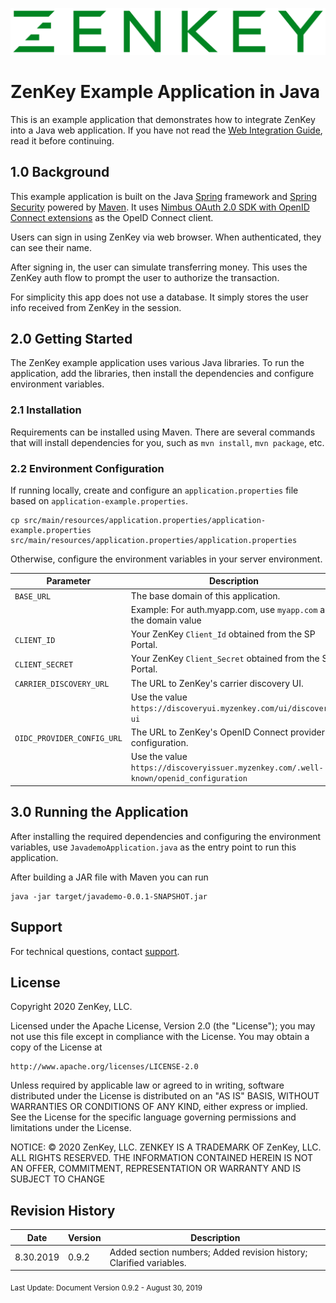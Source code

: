![Logo](../../image/ZenKey_rgb.png)

# ZenKey Example Application in Java

This is an example application that demonstrates how to integrate ZenKey into a Java web application. If you have not read the [Web Integration Guide](https://developer.myzenkey.com/web/), read it before continuing.

## 1.0 Background

This example application is built on the Java [Spring](https://spring.io/) framework and [Spring Security](https://spring.io/projects/spring-security) powered by [Maven](https://maven.apache.org/). It uses [Nimbus OAuth 2.0 SDK with OpenID Connect extensions](https://connect2id.com/products/nimbus-oauth-openid-connect-sdk) as the OpeID Connect client.

Users can sign in using ZenKey via web browser. When authenticated, they can see their name.

After signing in, the user can simulate transferring money. This uses the ZenKey auth flow to prompt the user to authorize the transaction.

For simplicity this app does not use a database. It simply stores the user info received from ZenKey in the session.

## 2.0 Getting Started

The ZenKey example application uses various Java libraries. To run the application, add the libraries, then install the dependencies and configure environment variables.

### 2.1 Installation

Requirements can be installed using Maven. There are several commands that will install dependencies for you, such as `mvn install`, `mvn package`, etc.

### 2.2 Environment Configuration

If running locally, create and configure an `application.properties` file based on `application-example.properties`.

```
cp src/main/resources/application.properties/application-example.properties src/main/resources/application.properties/application.properties
```

Otherwise, configure the environment variables in your server environment.

| Parameter        | Description  |
| ------------- | ------------- |  
|`BASE_URL`   |  The base domain of this application. |
|  |  Example: For auth.myapp.com, use `myapp.com` as the domain value |  
|`CLIENT_ID` | Your ZenKey `Client_Id` obtained from the SP Portal. |  
|`CLIENT_SECRET` | Your ZenKey `Client_Secret` obtained from the SP Portal.|
|`CARRIER_DISCOVERY_URL` | The URL to ZenKey's carrier discovery UI. |  
|  |  Use the value `https://discoveryui.myzenkey.com/ui/discovery-ui` |  
|`OIDC_PROVIDER_CONFIG_URL` | The URL to ZenKey's OpenID Connect provider configuration. |  
|  |  Use the value `https://discoveryissuer.myzenkey.com/.well-known/openid_configuration` |  

## 3.0 Running the Application

After installing the required dependencies and configuring the environment variables, use `JavademoApplication.java` as the entry point to run this application.

After building a JAR file with Maven you can run
```
java -jar target/javademo-0.0.1-SNAPSHOT.jar
```

## Support

For technical questions, contact [support](mailto:techsupport@myzenkey.com).

## License

Copyright 2020 ZenKey, LLC.

Licensed under the Apache License, Version 2.0 (the "License");
you may not use this file except in compliance with the License.
You may obtain a copy of the License at

    http://www.apache.org/licenses/LICENSE-2.0

Unless required by applicable law or agreed to in writing, software
distributed under the License is distributed on an "AS IS" BASIS,
WITHOUT WARRANTIES OR CONDITIONS OF ANY KIND, either express or implied.
See the License for the specific language governing permissions and
limitations under the License.

NOTICE: © 2020 ZenKey, LLC. ZENKEY IS A TRADEMARK OF ZenKey, LLC. ALL RIGHTS RESERVED. THE INFORMATION CONTAINED HEREIN IS NOT AN OFFER, COMMITMENT, REPRESENTATION OR WARRANTY AND IS SUBJECT TO CHANGE

## Revision History

| Date      | Version | Description                                   |
| --------- | ------- | --------------------------------------------- |
| 8.30.2019 | 0.9.2  |  Added section numbers; Added revision history; Clarified variables. |

<sub> Last Update:
Document Version 0.9.2 - August 30, 2019</sub>

